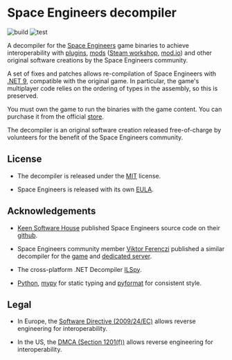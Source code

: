 # Space Engineers decompiler

![build](https://github.com/SpaceEngineersCommunity/decompiler/actions/workflows/build.yml/badge.svg)
![test](https://github.com/SpaceEngineersCommunity/decompiler/actions/workflows/test.yml/badge.svg)

A decompiler for the [Space Engineers][space-engineers] game binaries to
achieve interoperability with [plugins][plugins], [mods][mods]
([Steam workshop][steam-workshop], [mod.io][mod-io]) and other original
software creations by the Space Engineers community.

[space-engineers]: https://www.spaceengineersgame.com/
[plugins]: https://www.spaceengineersgame.com/plugins/
[mods]: https://www.spaceengineersgame.com/modding-guides/modding/
[steam-workshop]: https://steamcommunity.com/app/244850/workshop/
[mod-io]: https://mod.io/g/spaceengineers

A set of fixes and patches allows re-compilation of Space Engineers with
[.NET 9][dotnet9], compatible with the original game. In particular, the game's
multiplayer code relies on the ordering of types in the assembly, so this is
preserved.

[dotnet9]: https://learn.microsoft.com/en-us/dotnet/core/whats-new/dotnet-9/overview

You must own the game to run the binaries with the game content.
You can purchase it from the official [store][store].

[store]: https://www.spaceengineersgame.com/store/

The decompiler is an original software creation released free-of-charge by
volunteers for the benefit of the Space Engineers community.

## License

* The decompiler is released under the [MIT][mit] license.

[mit]: https://opensource.org/license/mit

* Space Engineers is released with its own [EULA][eula].

[eula]: https://github.com/KeenSoftwareHouse/SpaceEngineers/blob/master/EULA.txt

## Acknowledgements

* [Keen Software House][keen] published Space Engineers source code on
  their [github][se-github].

[keen]: https://www.keenswh.com/
[se-github]: https://github.com/KeenSoftwareHouse/SpaceEngineers

* Space Engineers community member [Viktor Ferenczi][viktor] published a
  similar decompiler for the [game][viktor-game] and
  [dedicated server][viktor-server].

[viktor]: https://github.com/viktor-ferenczi
[viktor-game]: https://github.com/viktor-ferenczi/se-dotnet-game
[viktor-server]: https://github.com/viktor-ferenczi/se-dotnet-server

* The cross-platform .NET Decompiler [ILSpy][ilspy].

[ilspy]: https://github.com/icsharpcode/ILSpy

* [Python][python], [mypy][mypy] for static typing and [pyformat][pyformat] for
  consistent style.

[python]: https://www.python.org/
[mypy]: https://github.com/python/mypy
[pyformat]: https://pypi.org/project/pyformat/

## Legal

* In Europe, the [Software Directive (2009/24/EC)][eu-software-directive] allows
  reverse engineering for interoperability.

[eu-software-directive]: https://eur-lex.europa.eu/eli/dir/2009/24/oj/eng

* In the US, the [DMCA (Section 1201(f))][us-dmca] allows reverse engineering for
  interoperability. 

[us-dmca]: https://www.copyright.gov/legislation/dmca.pdf
